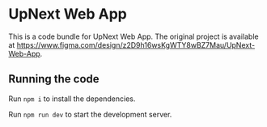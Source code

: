 
  # UpNext Web App

  This is a code bundle for UpNext Web App. The original project is available at https://www.figma.com/design/z2D9h16wsKgWTY8wBZ7Mau/UpNext-Web-App.

  ## Running the code

  Run `npm i` to install the dependencies.

  Run `npm run dev` to start the development server.
  